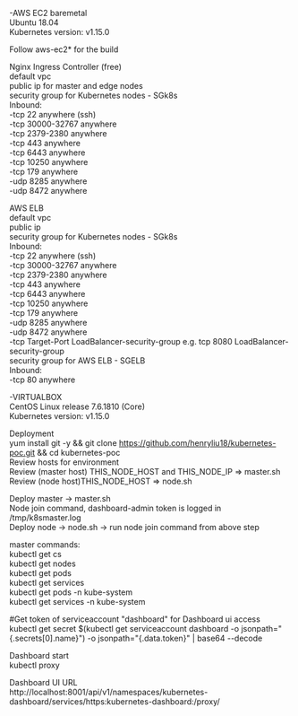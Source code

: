 -AWS EC2 baremetal  
Ubuntu 18.04  
Kubernetes version: v1.15.0

Follow aws-ec2* for the build

Nginx Ingress Controller (free)  
default vpc  
public ip for master and edge nodes  
security group for Kubernetes nodes - SGk8s  
  Inbound:  
    -tcp 22 anywhere (ssh)  
    -tcp 30000-32767 anywhere  
    -tcp 2379-2380 anywhere  
    -tcp 443 anywhere  
    -tcp 6443 anywhere  
    -tcp 10250 anywhere  
    -tcp 179 anywhere  
    -udp 8285 anywhere  
    -udp 8472 anywhere  

AWS ELB  
default vpc  
public ip  
security group for Kubernetes nodes - SGk8s  
  Inbound:  
    -tcp 22 anywhere (ssh)  
    -tcp 30000-32767 anywhere  
    -tcp 2379-2380 anywhere  
    -tcp 443 anywhere  
    -tcp 6443 anywhere  
    -tcp 10250 anywhere  
    -tcp 179 anywhere  
    -udp 8285 anywhere  
    -udp 8472 anywhere  
    -tcp Target-Port LoadBalancer-security-group  e.g. tcp 8080 LoadBalancer-security-group  
security group for AWS ELB - SGELB  
  Inbound:  
    -tcp 80 anywhere  

-VIRTUALBOX  
CentOS Linux release 7.6.1810 (Core)  
Kubernetes version: v1.15.0

Deployment  
yum install git -y  && git clone https://github.com/henryliu18/kubernetes-poc.git  && cd kubernetes-poc  
Review hosts for environment  
Review (master host) THIS_NODE_HOST and THIS_NODE_IP => master.sh  
Review (node host)THIS_NODE_HOST => node.sh

Deploy master -> master.sh  
 Node join command, dashboard-admin token is logged in /tmp/k8smaster.log  
Deploy node -> node.sh -> run node join command from above step

master commands:  
kubectl get cs  
kubectl get nodes  
kubectl get pods  
kubectl get services  
kubectl get pods -n kube-system  
kubectl get services -n kube-system  

#Get token of serviceaccount "dashboard" for Dashboard ui access  
kubectl get secret $(kubectl get serviceaccount dashboard -o jsonpath="{.secrets[0].name}") -o jsonpath="{.data.token}" | base64 --decode

Dashboard start  
kubectl proxy

Dashboard UI URL  
http://localhost:8001/api/v1/namespaces/kubernetes-dashboard/services/https:kubernetes-dashboard:/proxy/
